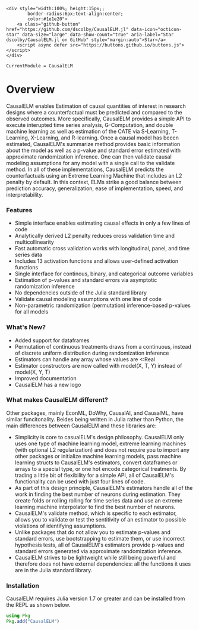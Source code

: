```@raw html
<div style="width:100%; height:15px;;
        border-radius:6px;text-align:center;
        color:#1e1e20">
    <a class="github-button" href="https://github.com/dscolby/CausalELM.jl" data-icon="octicon-star" data-size="large" data-show-count="true" aria-label="Star dscolby/CausalELM.jl on GitHub" style="margin:auto">Star</a>
    <script async defer src="https://buttons.github.io/buttons.js"></script>
</div>
```

```@meta
CurrentModule = CausalELM
```

# Overview

CausalELM enables Estimation of causal quantities of interest in research designs where a 
counterfactual must be predicted and compared to the observed outcomes. More specifically, 
CausalELM provides a simple API to execute interupted time series analysis, G-Computation, 
and double machine learning as well as estimation of the CATE via S-Learning, T-Learning, 
X-Learning, and R-learning. Once a causal model has beeen estimated, CausalELM's summarize 
method provides basic information about the model as well as a p-value and standard error 
estimated with approximate randomization inference. One can then validate causal modeling 
assumptions for any model with a single call to the validate method. In all of these 
implementations, CausalELM predicts the counterfactuals using an Extreme Learning Machine 
that includes an L2 penalty by default. In this context, ELMs strike a good balance between 
prediction accuracy, generalization, ease of implementation, speed, and interpretability. 

### Features
*   Simple interface enables estimating causal effects in only a few lines of code
*   Analytically derived L2 penalty reduces cross validation time and multicollinearity
*   Fast automatic cross validation works with longitudinal, panel, and time series data
*   Includes 13 activation functions and allows user-defined activation functions
*   Single interface for continous, binary, and categorical outcome variables
*   Estimation of p-values and standard errors via asymptotic randomization inference
*   No dependencies outside of the Julia standard library
*   Validate causal modeling assumptions with one line of code
*   Non-parametric randomization (permutation) inference-based p-values for all models

### What's New?
*   Added support for dataframes
*   Permutation of continuous treatments draws from a continuous, instead of discrete uniform distribution
    during randomization inference
*   Estimators can handle any array whose values are <:Real
*   Estimator constructors are now called with model(X, T, Y) instead of model(X, Y, T)
*   Improved documentation
*   CausalELM has a new logo

### What makes CausalELM different?
Other packages, mainly EconML, DoWhy, CausalAI, and CausalML, have similar funcitonality. 
Beides being written in Julia rather than Python, the main differences between CausalELM and 
these libraries are:
*   Simplicity is core to casualELM's design philosophy. CausalELM only uses one type of
    machine learning model, extreme learning machines (with optional L2 regularization) and 
    does not require you to import any other packages or initialize machine learning models, 
    pass machine learning structs to CausalELM's estimators, convert dataframes or arrays to 
    a special type, or one hot encode categorical treatments. By trading a little bit of 
    flexibility for a simple API, all of CausalELM's functionality can be used with just 
    four lines of code.
*   As part of this design principle, CausalELM's estimators handle all of the work in 
    finding the best number of neurons during estimation. They create folds or rolling 
    rolling for time series data and use an extreme learning machine interpolator to find 
    the best number of neurons.
*   CausalELM's validate method, which is specific to each estimator, allows you to validate 
    or test the sentitivity of an estimator to possible violations of identifying assumptions.
*   Unlike packages that do not allow you to estimate p-values and standard errors, use 
    bootstrapping to estimate them, or use incorrect hypothesis tests, all of CausalELM's 
    estimators provide p-values and standard errors generated via approximate randomization 
    inference. 
*   CausalELM strives to be lightweight while still being powerful and therefore does not 
    have external dependencies: all the functions it uses are in the Julia standard library.

### Installation
CausalELM requires Julia version 1.7 or greater and can be installed from the REPL as shown 
below. 
```julia
using Pkg 
Pkg.add("CausalELM")
```
